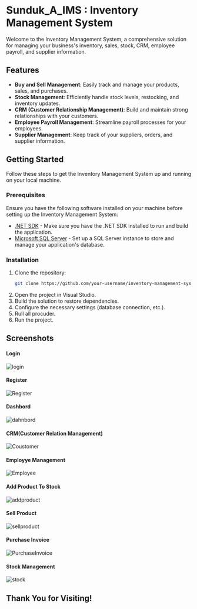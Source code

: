 # Sunduk_A_IMS : Inventory Management System
Welcome to the Inventory Management System, a comprehensive solution for managing your business's inventory, sales, stock, CRM, employee payroll, and supplier information.

## Features
- **Buy and Sell Management**: Easily track and manage your products, sales, and purchases.
- **Stock Management**: Efficiently handle stock levels, restocking, and inventory updates.
- **CRM (Customer Relationship Management)**: Build and maintain strong relationships with your customers.
- **Employee Payroll Management**: Streamline payroll processes for your employees.
- **Supplier Management**: Keep track of your suppliers, orders, and supplier information.

## Getting Started
Follow these steps to get the Inventory Management System up and running on your local machine.

### Prerequisites
Ensure you have the following software installed on your machine before setting up the Inventory Management System:
- [.NET SDK](https://dotnet.microsoft.com/download) - Make sure you have the .NET SDK installed to run and build the application.
- [Microsoft SQL Server](https://www.microsoft.com/en-us/sql-server/sql-server-downloads) - Set up a SQL Server instance to store and manage your application's database.

### Installation

1. Clone the repository:
   ```bash
   git clone https://github.com/your-username/inventory-management-system.git
2. Open the project in Visual Studio.
3. Build the solution to restore dependencies.
4. Configure the necessary settings (database connection, etc.).
5. Rull all procuder.
6. Run the project.

## Screenshots

#### Login
![login](https://github.com/KhageshorGiri/Sunduk_A_IMS/assets/49892149/c3100d9c-2578-46bb-84b6-8a4ccc718b23)

#### Register
![Register](https://github.com/KhageshorGiri/Sunduk_A_IMS/assets/49892149/5716e471-58e4-4867-b002-1a9af2a3988c)


#### Dashbord
![dahnbord](https://github.com/KhageshorGiri/Sunduk_A_IMS/assets/49892149/7ebf9f5d-71d0-4063-bf53-4356b840826b)

#### CRM(Customer Relation Management)
![Coustomer](https://github.com/KhageshorGiri/Sunduk_A_IMS/assets/49892149/f8cd1479-ab7e-4e50-94f1-cb5a3e7a26c1)

#### Employye Management
![Employee](https://github.com/KhageshorGiri/Sunduk_A_IMS/assets/49892149/5b3170ef-e2e2-43f5-8a29-c9592fa96ac3)

#### Add Product To Stock
![addproduct](https://github.com/KhageshorGiri/Sunduk_A_IMS/assets/49892149/978a6c20-9d61-48cf-9825-88a62a4c3bd7)

#### Sell Product
![sellproduct](https://github.com/KhageshorGiri/Sunduk_A_IMS/assets/49892149/5f3057e3-a060-4626-aa8e-d84c943ce12b)

#### Purchase Invoice
![PurchaseInvoice](https://github.com/KhageshorGiri/Sunduk_A_IMS/assets/49892149/c6ac60f3-76fc-4c26-bb89-c81b45973b43)

#### Stock Management
![stock](https://github.com/KhageshorGiri/Sunduk_A_IMS/assets/49892149/51dd8855-935b-46a7-b5ac-2430a642ada3)


## Thank You for Visiting!
